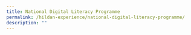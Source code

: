```yaml
---
title: National Digital Literacy Programme
permalink: /hildan-experience/national-digital-literacy-programme/
description: ""
---
```

